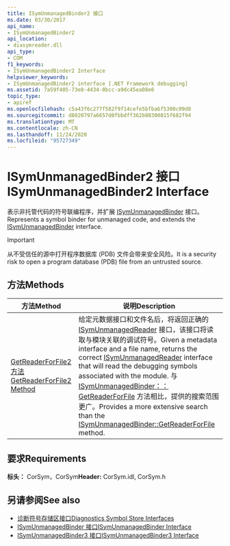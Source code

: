 ```yaml
---
title: ISymUnmanagedBinder2 接口
ms.date: 03/30/2017
api_name:
- ISymUnmanagedBinder2
api_location:
- diasymreader.dll
api_type:
- COM
f1_keywords:
- ISymUnmanagedBinder2 Interface
helpviewer_keywords:
- ISymUnmanagedBinder2 interface [.NET Framework debugging]
ms.assetid: 7a59f405-73e8-4434-8bcc-a9dc45ea08e6
topic_type:
- apiref
ms.openlocfilehash: c5a43f6c277f582f9f14cefe5bfba6f5300c09d8
ms.sourcegitcommit: d8020797a6657d0fbbdff362b80300815f682f94
ms.translationtype: MT
ms.contentlocale: zh-CN
ms.lasthandoff: 11/24/2020
ms.locfileid: "95727349"
---
```

# <a name="isymunmanagedbinder2-interface"></a><span data-ttu-id="ab242-102">ISymUnmanagedBinder2 接口</span><span class="sxs-lookup"><span data-stu-id="ab242-102">ISymUnmanagedBinder2 Interface</span></span>

<span data-ttu-id="ab242-103">表示非托管代码的符号联编程序，并扩展 [ISymUnmanagedBinder](isymunmanagedbinder-interface.md) 接口。</span><span class="sxs-lookup"><span data-stu-id="ab242-103">Represents a symbol binder for unmanaged code, and extends the [ISymUnmanagedBinder](isymunmanagedbinder-interface.md) interface.</span></span>  
  
> [!IMPORTANT]
> <span data-ttu-id="ab242-104">从不受信任的源中打开程序数据库 (PDB) 文件会带来安全风险。</span><span class="sxs-lookup"><span data-stu-id="ab242-104">It is a security risk to open a program database (PDB) file from an untrusted source.</span></span>  
  
## <a name="methods"></a><span data-ttu-id="ab242-105">方法</span><span class="sxs-lookup"><span data-stu-id="ab242-105">Methods</span></span>  
  
|<span data-ttu-id="ab242-106">方法</span><span class="sxs-lookup"><span data-stu-id="ab242-106">Method</span></span>|<span data-ttu-id="ab242-107">说明</span><span class="sxs-lookup"><span data-stu-id="ab242-107">Description</span></span>|  
|------------|-----------------|  
|[<span data-ttu-id="ab242-108">GetReaderForFile2 方法</span><span class="sxs-lookup"><span data-stu-id="ab242-108">GetReaderForFile2 Method</span></span>](isymunmanagedbinder2-getreaderforfile2-method.md)|<span data-ttu-id="ab242-109">给定元数据接口和文件名后，将返回正确的 [ISymUnmanagedReader](isymunmanagedreader-interface.md) 接口，该接口将读取与模块关联的调试符号。</span><span class="sxs-lookup"><span data-stu-id="ab242-109">Given a metadata interface and a file name, returns the correct [ISymUnmanagedReader](isymunmanagedreader-interface.md) interface that will read the debugging symbols associated with the module.</span></span> <span data-ttu-id="ab242-110">与 [ISymUnmanagedBinder：： GetReaderForFile](isymunmanagedbinder-getreaderforfile-method.md) 方法相比，提供的搜索范围更广。</span><span class="sxs-lookup"><span data-stu-id="ab242-110">Provides a more extensive search than the [ISymUnmanagedBinder::GetReaderForFile](isymunmanagedbinder-getreaderforfile-method.md) method.</span></span>|  
  
## <a name="requirements"></a><span data-ttu-id="ab242-111">要求</span><span class="sxs-lookup"><span data-stu-id="ab242-111">Requirements</span></span>  

 <span data-ttu-id="ab242-112">**标头：** CorSym，CorSym</span><span class="sxs-lookup"><span data-stu-id="ab242-112">**Header:** CorSym.idl, CorSym.h</span></span>  
  
## <a name="see-also"></a><span data-ttu-id="ab242-113">另请参阅</span><span class="sxs-lookup"><span data-stu-id="ab242-113">See also</span></span>

- [<span data-ttu-id="ab242-114">诊断符号存储区接口</span><span class="sxs-lookup"><span data-stu-id="ab242-114">Diagnostics Symbol Store Interfaces</span></span>](diagnostics-symbol-store-interfaces.md)
- [<span data-ttu-id="ab242-115">ISymUnmanagedBinder 接口</span><span class="sxs-lookup"><span data-stu-id="ab242-115">ISymUnmanagedBinder Interface</span></span>](isymunmanagedbinder-interface.md)
- [<span data-ttu-id="ab242-116">ISymUnmanagedBinder3 接口</span><span class="sxs-lookup"><span data-stu-id="ab242-116">ISymUnmanagedBinder3 Interface</span></span>](isymunmanagedbinder3-interface.md)
